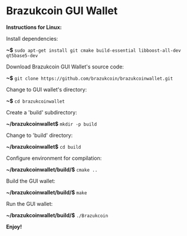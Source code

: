 # Brazukcoin GUI Wallet

**Instructions for Linux:**

Install dependencies:

**~$** `sudo apt-get install git cmake build-essential libboost-all-dev qt5base5-dev`


Download Brazukcoin GUI Wallet's source code:

**~$** `git clone https://github.com/brazukcoin/brazukcoinwallet.git`


Change to GUI wallet's directory:

**~$** `cd brazukcoinwallet`


Create a 'build' subdirectory:

**~/brazukcoinwallet$** `mkdir -p build`


Change to 'build' directory:

**~/brazukcoinwallet$** `cd build`


Configure environment for compilation:

**~/brazukcoinwallet/build/$** `cmake ..`


Build the GUI wallet:

**~/brazukcoinwallet/build/$** `make`


Run the GUI wallet:

**~/brazukcoinwallet/build/$** `./Brazukcoin`



**Enjoy!**
